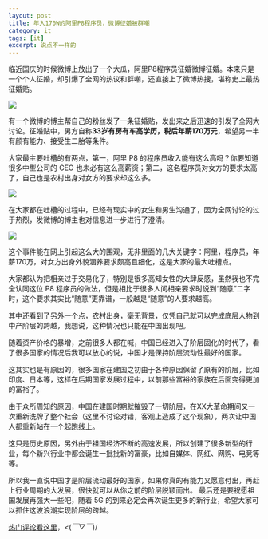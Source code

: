 ```yaml
---
layout: post
title: 年入170W的阿里P8程序员，微博征婚被群嘲
category: it
tags: [it]
excerpt: 说点不一样的
---
```


临近国庆的时候微博上放出了一个大瓜，阿里P8程序员征婚微博征婚。本来只是一个个人征婚，却引爆了全网的热议和群嘲，还直接上了微博热搜，堪称史上最热征婚贴。

![](http://favorites.ren/assets/images/2019/it/zhenhun01.jpeg)

有一个微博的博主帮自己的粉丝发了一条征婚贴，发出来之后迅速的引发了全网大讨论。征婚贴中，男方自称**33岁有房有车高学历，税后年薪170万元**，希望另一半有颜有能力、接受生二胎等条件。

大家最主要吐槽的有两点，第一，阿里 P8 的程序员收入能有这么高吗？你要知道很多中型公司的 CEO 也未必有这么高薪资；第二，这名程序员对女方的要求太高了，自己也是农村出身对女方的要求却这么多。

![](http://favorites.ren/assets/images/2019/it/zhenhun02.jpeg)

在大家都在吐槽的过程中，已经有现实中的女生和男生沟通了，因为全网讨论的过于热烈，发微博的博主也对信息进一步进行了澄清。

![](http://favorites.ren/assets/images/2019/it/zhenhun03.jpeg)

这个事件能在网上引起这么大的围观，无非里面的几大关键字：阿里，程序员，年薪170万，对女方出身外貌涵养要求颇高且细化，这是大家的最大吐槽点。

大家都认为把相亲过于交易化了，特别是很多高知女性的大肆反感，虽然我也不完全认同这位 P8 程序员的做法，但是相比于很多人问相亲要求时说到“随意”二字时，这个要求其实比“随意”更靠谱，一般越是“随意”的人要求越高。

其中还看到了另外一个点，农村出身，毫无背景，仅凭自己就可以完成底层人物到中产阶层的跨越，我想说，这种情况也只能在中国出现吧。

随着资产价格的暴增，之前很多人都在喊，中国已经进入了阶层固化的时代了，看了很多国家的情况后我可以放心的说，中国才是保持阶层流动性最好的国家。

这其实也是有原因的，很多国家在建国之初由于各种原因保留了原有的阶层，比如印度、日本等，这样在后期国家发展过程中，以前那些富裕的家族在后面变得更加的富裕了。

由于众所周知的原因，中国在建国时期就摧毁了一切阶层，在XX大革命期间又一次重新洗牌了整个社会（这里不讨论对错，客观上造成了这个现象），两次让中国人都重新站在一个起跑线上。

这只是历史原因，另外由于祖国经济不断的高速发展，所以创建了很多新型的行业，每个新兴行业中都会诞生一批批新的富豪，比如自媒体、网红、网购、电竞等等。

所以我一直说中国才是阶层流动最好的国家，如果你真的有能力又愿意付出，再赶上行业周期的大发展，很快就可以从你之前的阶层脱颖而出。
最后还是要祝愿祖国发展再强大一些吧，随着 5G 的到来必定会再次诞生更多的新行业，希望大家可以抓住这波浪潮实现阶层的跨越。

[热门评论看这里](https://mp.weixin.qq.com/s/qY40OVVYOCoVElIecfoU0w)，<(*￣▽￣*)/
